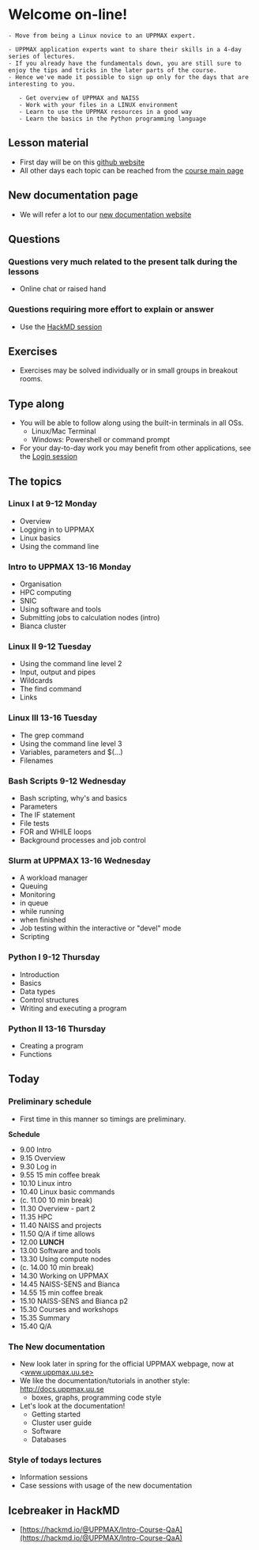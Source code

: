 # Welcome on-line!

```{admonition} Course punchline
- Move from being a Linux novice to an UPPMAX expert. 
```

```{admonition} Course aim
- UPPMAX application experts want to share their skills in a 4-day series of lectures. 
- If you already have the fundamentals down, you are still sure to enjoy the tips and tricks in the later parts of the course. 
- Hence we've made it possible to sign up only for the days that are interesting to you.
```

```{admonition} Learning outcomes
   - Get overview of UPPMAX and NAISS
   - Work with your files in a LINUX environment
   - Learn to use the UPPMAX resources in a good way
   - Learn the basics in the Python programming language
```

## Lesson material
- First day will be on this [github website](intro.md) 
- All other days each topic can be reached from the [course main page](https://www.uppmax.uu.se/support/courses-and-workshops/uppmax-introductory-course) 

## New documentation page
- We will refer a lot to our [new documentation website](http://docs.uppmax.uu.se/)

## Questions

### Questions very much related to the present talk during the lessons 
- Online chat or raised hand

### Questions requiring more effort to explain or answer 
- Use the [HackMD session](https://hackmd.io/@UPPMAX/Intro-Course-QaA)


## Exercises
- Exercises may be solved individually or in small groups in breakout rooms.

## Type along
- You will be able to follow along using the built-in terminals in all OSs.
  - Linux/Mac Terminal
  - Windows: Powershell or command prompt
- For your day-to-day work you may benefit from other applications, see the [Login session](https://uppmax.github.io/uppmax_intro/login2.html)

## The topics
### Linux I at 9-12 Monday
- Overview
- Logging in to UPPMAX
- Linux basics
- Using the command line

### Intro to UPPMAX 13-16 Monday
- Organisation
- HPC computing
- SNIC
- Using software and tools
- Submitting jobs to calculation nodes (intro)
- Bianca cluster

### Linux II 9-12 Tuesday
- Using the command line level 2
- Input, output and pipes
- Wildcards
- The find command
- Links
### Linux III 13-16 Tuesday
- The grep command
- Using the command line level 3
- Variables, parameters and $(...)
- Filenames
### Bash Scripts 9-12 Wednesday
- Bash scripting, why's and basics
- Parameters
- The IF statement
- File tests
- FOR and WHILE loops
- Background processes and job control
### Slurm at UPPMAX 13-16 Wednesday
- A workload manager
- Queuing
- Monitoring
- in queue
- while running
- when finished
- Job testing within the interactive or "devel" mode
- Scripting
### Python I 9-12 Thursday
- Introduction
- Basics
- Data types
- Control structures
- Writing and executing a program
### Python II 13-16 Thursday
- Creating a program
- Functions

## Today

### Preliminary schedule
- First time in this manner so timings are preliminary.

**Schedule**
- 9.00 Intro
- 9.15 Overview
- 9.30 Log in
- 9.55 15 min coffee break
- 10.10 Linux intro
- 10.40 Linux basic commands
- (c. 11.00 10 min break)
- 11.30 Overview - part 2
- 11.35 HPC
- 11.40 NAISS and projects
- 11.50 Q/A if time allows
- 12.00 **LUNCH**
- 13.00 Software and tools
- 13.30 Using compute nodes
- (c. 14.00 10 min break)
- 14.30 Working on UPPMAX
- 14.45 NAISS-SENS and Bianca
- 14.55 15 min coffee break
- 15.10 NAISS-SENS and Bianca p2
- 15.30 Courses and workshops
- 15.35 Summary
- 15.40 Q/A

### The New documentation

- New look later in spring for the official UPPMAX webpage, now at <www.uppmax.uu.se>
- We like the documentation/tutorials in another style: <http://docs.uppmax.uu.se>
  - boxes, graphs, programming code style
- Let's look at the documentation!
   - Getting started
   - Cluster user guide
   - Software
   - Databases

### Style of todays lectures
 - Information sessions
 - Case sessions with usage of the new documentation

## Icebreaker in HackMD
- [https://hackmd.io/@UPPMAX/Intro-Course-QaA](https://hackmd.io/@UPPMAX/Intro-Course-QaA)


